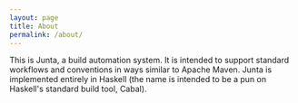 ```yaml
---
layout: page
title: About
permalink: /about/
---
```

This is Junta, a build automation system. It is intended to support standard
workflows and conventions in ways similar to Apache Maven. Junta is implemented
entirely in Haskell (the name is intended to be a pun on Haskell's standard
build tool, Cabal).

